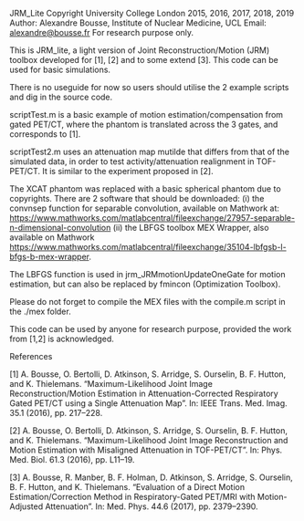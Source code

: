 JRM_Lite 
Copyright University College London 2015, 2016, 2017, 2018, 2019 
Author: Alexandre
Bousse, Institute of Nuclear Medicine, UCL 
Email: alexandre@bousse.fr 
For research purpose only.

This is JRM_lite, a light version of Joint Reconstruction/Motion (JRM) toolbox developed for [1], [2] 
and to some extend [3]. This code can be used for basic simulations.

There is no useguide for now so users should utilise the 2 example scripts and dig in the source code.

scriptTest.m is a basic example of motion estimation/compensation from gated PET/CT, where
the phantom is translated across the 3 gates, and corresponds to [1].

scriptTest2.m uses an attenuation map mutilde that differs from that of the simulated data, in order
to test activity/attenuation realignment in TOF-PET/CT. It is similar to the experiment proposed
in [2].

The XCAT phantom was replaced with a basic spherical phantom due to copyrights.
There are 2 software that should be downloaded: 
(i) the convnsep function for separable convolution, available on Mathwork at:
https://www.mathworks.com/matlabcentral/fileexchange/27957-separable-n-dimensional-convolution 
(ii) the LBFGS toolbox MEX Wrapper, also available on Mathwork
https://www.mathworks.com/matlabcentral/fileexchange/35104-lbfgsb-l-bfgs-b-mex-wrapper.

The LBFGS function is used in jrm_JRMmotionUpdateOneGate for motion estimation, but can
also be replaced by fmincon (Optimization Toolbox).

Please do not forget to compile the MEX files with the compile.m script in the ./mex folder.

This code can be used by anyone for research purpose, provided the work from [1,2] is acknowledged.



References

[1] A. Bousse, O. Bertolli, D. Atkinson, S. Arridge, S. Ourselin, B. F. Hutton, and K. Thielemans.
“Maximum-Likelihood Joint Image Reconstruction/Motion Estimation in Attenuation-Corrected
Respiratory Gated PET/CT using a Single Attenuation Map”. 
In: IEEE Trans. Med. Imag. 35.1 (2016), pp. 217–228.

[2] A. Bousse, O. Bertolli, D. Atkinson, S. Arridge, S. Ourselin, B. F. Hutton, and K. Thielemans.
“Maximum-Likelihood Joint Image Reconstruction and Motion Estimation with Misaligned Attenuation in TOF-PET/CT”. 
In: Phys. Med. Biol. 61.3 (2016), pp. L11–19.

[3] A. Bousse, R. Manber, B. F. Holman, D. Atkinson, S. Arridge, S. Ourselin, B. F. Hutton, and K.
Thielemans. “Evaluation of a Direct Motion Estimation/Correction Method in Respiratory-Gated PET/MRI with Motion-Adjusted Attenuation”. 
In: Med. Phys. 44.6 (2017), pp. 2379–2390.
